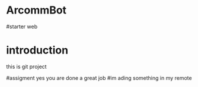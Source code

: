 # ArcommBot
#starter web 

 # introduction
this is git project 
 
 
 #assigment
yes you are done a great job
#im ading something in my remote

 
